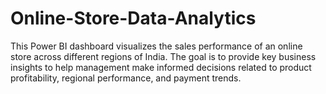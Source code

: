 # Online-Store-Data-Analytics
This Power BI dashboard visualizes the sales performance of an online store across different regions of India. The goal is to provide key business insights to help management make informed decisions related to product profitability, regional performance, and payment trends.
